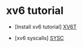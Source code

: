 # xv6 tutorial

 * [Install xv6 tutorial] [XV6T]
 
 * [xv6 syscalls] [SYSC]
 
[XV6T]: <https://www.youtube.com/watch?v=ktkAlbcoz7o> 
[SYSC]: <https://www.youtube.com/watch?v=vR6z2QGcoo8&feature=youtu.be>
 
